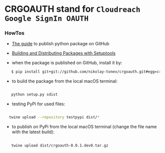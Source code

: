 # CRGOAUTH stand for `Cloudreach Google SignIn OAUTH`


### HowTos
- [The guide](https://github.com/MichaelKim0407/tutorial-pip-package) to publish python package on GitHub

- [Building and Distributing Packages with Setuptools](https://setuptools.pypa.io/en/latest/setuptools.html)

- when the package is published on GitHub, install it by:

```bash
   $ pip install git+git://github.com/nikolay-tonev/crgoauth.git#egg=crgoauth
```

- to build the package from the local macOS terminal:
```zsh

   python setup.py sdist
```

- testing PyPi for used files:
```zsh

  twine upload --repository testpypi dist/*
```

- to publish on PyPi from the local macOS terminal (change the file name with the latest build):
```zsh
   
   twine upload dist/crgoauth-0.0.1.dev0.tar.gz
```
